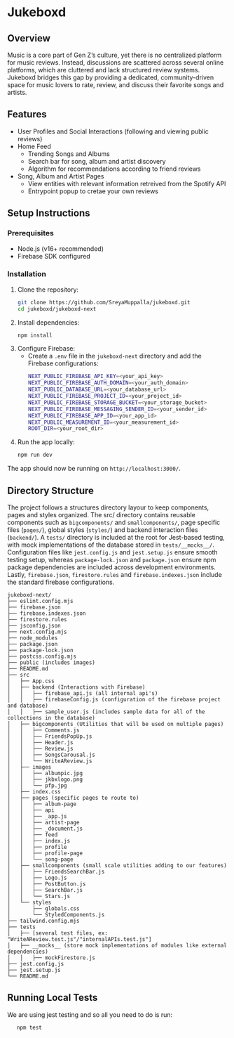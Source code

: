 # Jukeboxd
## Overview
Music is a core part of Gen Z’s culture, yet there is no centralized platform for music reviews. Instead, discussions are scattered across several online platforms, which are cluttered and lack structured review systems. Jukeboxd bridges this gap by providing a dedicated, community-driven space for music lovers to rate, review, and discuss their favorite songs and artists.

## Features
- User Profiles and Social Interactions (following and viewing public reviews)
- Home Feed
   - Trending Songs and Albums
   - Search bar for song, album and artist discovery
   - Algorithm for recommendations according to friend reviews
- Song, Album and Artist Pages
   - View entities with relevant information retreived from the Spotify API
   - Entrypoint popup to cretae your own reviews

## Setup Instructions
### Prerequisites
- Node.js (v16+ recommended)
- Firebase SDK configured

### Installation
1. Clone the repository:
   ```bash
   git clone https://github.com/SreyaMuppalla/jukeboxd.git
   cd jukeboxd/jukeboxd-next
   ```
2. Install dependencies:
   ```bash
   npm install
   ```
3. Configure Firebase:
   - Create a `.env` file in the `jukeboxd-next` directory and add the Firebase configurations:
     ```sh
     NEXT_PUBLIC_FIREBASE_API_KEY=<your_api_key>
     NEXT_PUBLIC_FIREBASE_AUTH_DOMAIN=<your_auth_domain>
     NEXT_PUBLIC_DATABASE_URL=<your_database_url>
     NEXT_PUBLIC_FIREBASE_PROJECT_ID=<your_project_id>
     NEXT_PUBLIC_FIREBASE_STORAGE_BUCKET=<your_storage_bucket>
     NEXT_PUBLIC_FIREBASE_MESSAGING_SENDER_ID=<your_sender_id>
     NEXT_PUBLIC_FIREBASE_APP_ID=<your_app_id>
     NEXT_PUBLIC_MEASUREMENT_ID=<your_measurement_id>
     ROOT_DIR=<your_root_dir>
     ```
4. Run the app locally:
    ```bash
    npm run dev
    ```
The app should now be running on `http://localhost:3000/`.

## Directory Structure
The project follows a structures directory layour to keep components, pages and styles organized. The src/ directory contains reusable components such as `bigcomponents/` and `smallcomponents/`, page specific files (`pages/`), global styles (`styles/`) and backend interaction files (`backend/`). A `tests/` directory is included at the root for Jest-based testing, with mock implementations of the database stored in `tests/__mocks__/`. Configuration files like `jest.config.js` and `jest.setup.js` ensure smooth testing setup, whereas `package-lock.json` and `package.json` ensure npm package dependencies are included across development environments. Lastly, `firebase.json`, `firestore.rules` and `firebase.indexes.json` include the standard firebase configurations.

```
jukeboxd-next/
├── eslint.config.mjs
├── firebase.json
├── firebase.indexes.json
├── firestore.rules
├── jsconfig.json
├── next.config.mjs
├── node_modules
├── package.json
├── package-lock.json
├── postcss.config.mjs
├── public (includes images)
├── README.md
├── src
│   ├── App.css
│   ├── backend (Interactions with Firebase)
│   │   ├── firebase_api.js (all internal api's)
│   │   ├── firebaseConfig.js (configuration of the firebase project and database)
│   │   ├── sample_user.js (includes sample data for all of the collections in the database)
│   ├── bigcomponents (Utilities that will be used on multiple pages)
│   │   ├── Comments.js
│   │   ├── FriendsPopUp.js
│   │   ├── Header.js
│   │   ├── Review.js
│   │   ├── SongsCarousal.js
│   │   └── WriteAReview.js
│   ├── images
│   │   ├── albumpic.jpg
│   │   ├── jkbxlogo.png
│   │   └── pfp.jpg
│   ├── index.css
│   ├── pages (specific pages to route to)
│   │   ├── album-page
│   │   ├── api
│   │   ├── _app.js
│   │   ├── artist-page
│   │   ├── _document.js
│   │   ├── feed
│   │   ├── index.js
│   │   ├── profile
│   │   ├── profile-page
│   │   └── song-page
│   ├── smallcomponents (small scale utilities adding to our features)
│   │   ├── FriendsSearchBar.js
│   │   ├── Logo.js
│   │   ├── PostButton.js
│   │   ├── SearchBar.js
│   │   └── Stars.js
│   └── styles
│       ├── globals.css
│       └── StyledComponents.js
├── tailwind.config.mjs
├── tests
│   ├── [several test files, ex: "WriteAReview.test.js"/"internalAPIs.test.js"]
│   ├── __mocks__ (store mock implementations of modules like external dependencies)
│   │   ├── mockFirestore.js
├── jest.config.js
├── jest.setup.js
└── README.md
```

## Running Local Tests
We are using jest testing and so all you need to do is run:
```bash
   npm test
```